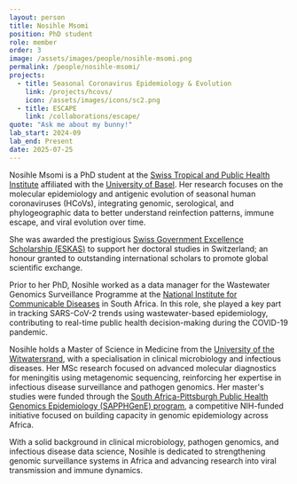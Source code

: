 ```yaml
---
layout: person
title: Nosihle Msomi
position: PhD student
role: member
order: 3
image: /assets/images/people/nosihle-msomi.png
permalink: /people/nosihle-msomi/
projects:
  - title: Seasonal Coronavirus Epidemiology & Evolution
    link: /projects/hcovs/
    icon: /assets/images/icons/sc2.png
  - title: ESCAPE
    link: /collaborations/escape/
quote: "Ask me about my bunny!"
lab_start: 2024-09
lab_end: Present
date: 2025-07-25
---
```


Nosihle Msomi is a PhD student at the [Swiss Tropical and Public Health Institute](https://www.swisstph.ch/en/) affiliated with the [University of Basel](https://www.unibas.ch/en.html). Her research focuses on the molecular epidemiology and antigenic evolution of seasonal human coronaviruses (HCoVs), integrating genomic, serological, and phylogeographic data to better understand reinfection patterns, immune escape, and viral evolution over time.

She was awarded the prestigious [Swiss Government Excellence Scholarship (ESKAS)](https://www.sbfi.admin.ch/en/swiss-government-excellence-scholarships) to support her doctoral studies in Switzerland; an honour granted to outstanding international scholars to promote global scientific exchange.

Prior to her PhD, Nosihle worked as a data manager for the Wastewater Genomics Surveillance Programme at the  [National Institute for Communicable Diseases](https://www.nicd.ac.za/) in South Africa. In this role, she played a key part in tracking SARS-CoV-2 trends using wastewater-based epidemiology, contributing to real-time public health decision-making during the COVID-19 pandemic.

Nosihle holds a Master of Science in Medicine from the [University of the Witwatersrand](https://www.wits.ac.za/), with a specialisation in clinical microbiology and infectious diseases. Her MSc research focused on advanced molecular diagnostics for meningitis using metagenomic sequencing, reinforcing her expertise in infectious disease surveillance and pathogen genomics. Her master's studies were funded through the  [South Africa-Pittsburgh Public Health Genomics Epidemiology (SAPPHGenE) program](https://www.sapphgene.pitt.edu/), a competitive NIH-funded initiative focused on building capacity in genomic epidemiology across Africa. 

With a solid background in clinical microbiology, pathogen genomics, and infectious disease data science, Nosihle is dedicated to strengthening genomic surveillance systems in Africa and advancing research into viral transmission and immune dynamics.
